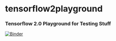 # tensorflow2playground
### Tensorflow 2.0 Playground for Testing Stuff

[![Binder](https://mybinder.org/badge_logo.svg)](https://mybinder.org/v2/gh/whatevergeek/tensorflow2playground/master)
